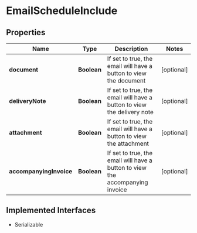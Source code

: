 

# EmailScheduleInclude


## Properties

Name | Type | Description | Notes
------------ | ------------- | ------------- | -------------
**document** | **Boolean** | If set to true, the email will have a button to view the document |  [optional]
**deliveryNote** | **Boolean** | If set to true, the email will have a button to view the delivery note |  [optional]
**attachment** | **Boolean** | If set to true, the email will have a button to view the attachment |  [optional]
**accompanyingInvoice** | **Boolean** | If set to true, the email will have a button to view the accompanying invoice |  [optional]


## Implemented Interfaces

* Serializable


